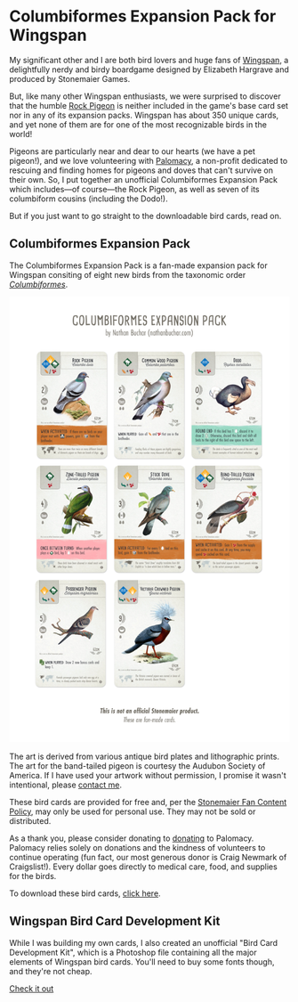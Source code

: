 # Columbiformes Expansion Pack for Wingspan

My significant other and I are both bird lovers and huge fans of [Wingspan](https://stonemaiergames.com/games/wingspan), a delightfully nerdy and birdy boardgame designed by Elizabeth Hargrave and produced by Stonemaier Games.

But, like many other Wingspan enthusiasts, we were surprised to discover that the humble [Rock Pigeon](https://en.wikipedia.org/wiki/Rock_dove) is neither included in the game's base card set nor in any of its expansion packs. Wingspan has about 350 unique cards, and yet none of them are for one of the most recognizable birds in the world!

Pigeons are particularly near and dear to our hearts (we have a pet pigeon!), and we love volunteering with [Palomacy](https://pigeonrescue.org), a non-profit dedicated to rescuing and finding homes for pigeons and doves that can't survive on their own. So, I put together an unofficial Columbiformes Expansion Pack which includes—of course—the Rock Pigeon, as well as seven of its columbiform cousins (including the Dodo!).

But if you just want to go straight to the downloadable bird cards, read on.


## Columbiformes Expansion Pack

The Columbiformes Expansion Pack is a fan-made expansion pack for Wingspan consiting of eight new birds from the taxonomic order [_Columbiformes_](https://en.wikipedia.org/wiki/Columbidae).

![](./img/pigeons-all.jpg)

The art is derived from various antique bird plates and lithographic prints. The art for the band-tailed pigeon is courtesy the Audubon Society of America. If I have used your artwork without permission, I promise it wasn't intentional, please [contact me](mailto:hello@nathanbuchar.com).

These bird cards are provided for free and, per the [Stonemaier Fan Content Policy](https://www.dropbox.com/sh/f2tekc23yvb27w3/AAAVq1zuMLLiaHFwTtUF9Vp3a/Card%20Frames?dl=0&preview=Stonemaier+Fan+Content+Policy+(Read+First).rtf&subfolder_nav_tracking=1), may only be used for personal use. They may not be sold or distributed.

As a thank you, please consider donating to [donating](https://www.pigeonrescue.org/donate/) to Palomacy. Palomacy relies solely on donations and the kindness of volunteers to continue operating (fun fact, our most generous donor is Craig Newmark of Craigslist!). Every dollar goes directly to medical care, food, and supplies for the birds.

To download these bird cards, [click here](https://github.com/nathanbuchar/wingspan-columbiformes-expansion/releases).


## Wingspan Bird Card Development Kit

While I was building my own cards, I also created an unofficial "Bird Card Development Kit", which is a Photoshop file containing all the major elements of Wingspan bird cards. You'll need to buy some fonts though, and they're not cheap.

[Check it out](https://github.com/nathanbuchar/wingspan-bird-card-dev-kit)
